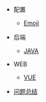 - 配置

  - [Emoji](emoji.md)

- 后端

  - [JAVA](java/README.md)

- WEB

  - [VUE](web/README.md)

- [问题总结](question.md)
